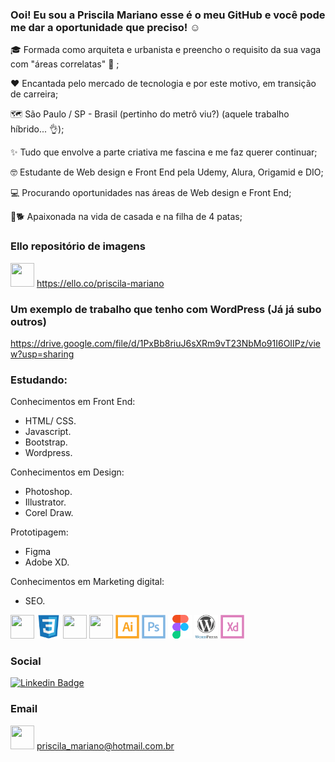 ### Ooi! Eu sou a Priscila Mariano esse é o meu GitHub e você pode me dar a oportunidade que preciso! :relaxed:

:mortar_board: Formada como arquiteta e urbanista e preencho o requisito da sua vaga com "áreas correlatas" :call_me_hand: ;

:hearts: Encantada pelo mercado de tecnologia e por este motivo, em transição de carreira;

:world_map: São Paulo / SP - Brasil (pertinho do metrô viu?) (aquele trabalho híbrido... :ok_hand:);

:sparkles: Tudo que envolve a parte criativa me fascina e me faz querer continuar;

:nerd_face: Estudante de Web design e Front End pela Udemy, Alura, Origamid e DIO;

:computer: Procurando oportunidades nas áreas de Web design e Front End;

👫:dog2: Apaixonada na vida de casada e na filha de 4 patas;

### Ello repositório de imagens
<img src="https://upload.wikimedia.org/wikipedia/commons/7/76/Ello-logo.png" width="38" height="38" color=white/> https://ello.co/priscila-mariano

### Um exemplo de trabalho que tenho com WordPress (Já já subo outros)
https://drive.google.com/file/d/1PxBb8riuJ6sXRm9vT23NbMo91I6OIIPz/view?usp=sharing

### ​Estudando:

Conhecimentos em Front End: 
- HTML/ CSS.
- Javascript.
- Bootstrap.
- Wordpress.

Conhecimentos em Design: 
- Photoshop. 
- Illustrator.
- Corel Draw.

Prototipagem: 
- Figma
- Adobe XD. 

Conhecimentos em Marketing digital: 
- SEO.

<p align="left">
  <img src="https://raw.githubusercontent.com/danielcranney/readme-generator/main/public/icons/skills/html5-colored.svg" width="38" height="38"/>
  <img src="https://raw.githubusercontent.com/devicons/devicon/master/icons/css3/css3-original.svg" width="38" height="38">
  <img src="https://raw.githubusercontent.com/danielcranney/readme-generator/main/public/icons/skills/javascript-colored.svg" width="38" height="38">
  <img src="https://img.icons8.com/color/144/000000/bootstrap.png" width="38" height="38"/>
  <img src="https://github.com/devicons/devicon/blob/1119b9f84c0290e0f0b38982099a2bd027a48bf1/icons/illustrator/illustrator-line.svg" width="38" height="38"/>
  <img src="https://github.com/devicons/devicon/blob/1119b9f84c0290e0f0b38982099a2bd027a48bf1/icons/photoshop/photoshop-line.svg" width="38" height="38"/>
  <img src="https://github.com/devicons/devicon/blob/1119b9f84c0290e0f0b38982099a2bd027a48bf1/icons/figma/figma-original.svg" width="38" height="38"/>
  <img src="https://github.com/devicons/devicon/blob/1119b9f84c0290e0f0b38982099a2bd027a48bf1/icons/wordpress/wordpress-original.svg" width="38" height="38"/>
  <img src="https://github.com/devicons/devicon/blob/1119b9f84c0290e0f0b38982099a2bd027a48bf1/icons/xd/xd-line.svg" width="38" height="38"/>
</p>

### Social

[![Linkedin Badge](https://img.shields.io/badge/LinkedIn-0077B5?style=for-the-badge&logo=linkedin&logoColor=white)](https://www.linkedin.com/in/priscila-mariano-a43474106/)


### Email
<img src="https://img.icons8.com/color/144/000000/ms-outlook.png" width="38" height="38"/> priscila_mariano@hotmail.com.br
